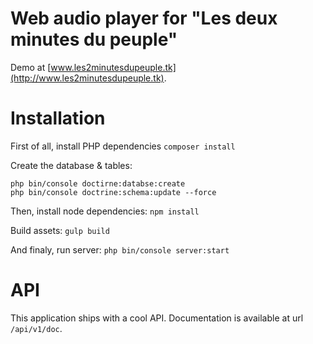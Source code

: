 Web audio player for "Les deux minutes du peuple"
========

Demo at [www.les2minutesdupeuple.tk](http://www.les2minutesdupeuple.tk).

# Installation
First of all, install PHP dependencies
```composer install```

Create the database & tables:
```
php bin/console doctirne:databse:create
php bin/console doctrine:schema:update --force
```

Then, install node dependencies:
```npm install```

Build assets:
```gulp build```

And finaly, run server:
```php bin/console server:start```

# API
This application ships with a cool API. Documentation is available at url `/api/v1/doc`.

